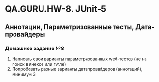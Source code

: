 # QA.GURU.HW-8. JUnit-5
## Аннотации, Параметризованные тесты, Дата-провайдеры
### Домашнее задание №8

1) Написать свои варианты параметризованных wеб-тестов (не на поиск в янексе или гугле)
2) Попробовать разные варианты датапровайдеров (аннотаций), минимум 3
